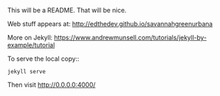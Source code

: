 This will be a README. That will be nice.

Web stuff appears at:
http://edthedev.github.io/savannahgreenurbana

More on Jekyll:
https://www.andrewmunsell.com/tutorials/jekyll-by-example/tutorial

To serve the local copy::

	jekyll serve

Then visit http://0.0.0.0:4000/
